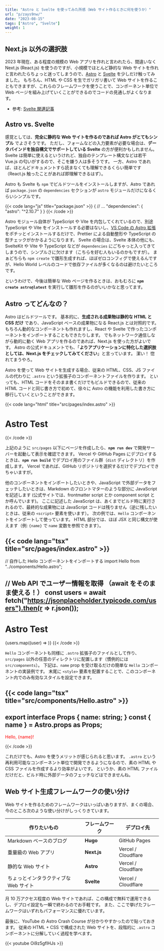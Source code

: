 ```yaml
---
title: "Astro と Svelte を使ってみた所感（Web サイト作るときに何を使うか）"
url: "p/zays9nw/"
date: "2023-08-15"
tags: ["Astro", "Svelte"]
weight: 1
---
```


Next.js 以外の選択肢
----

2023 年現在、ある程度の規模の Web アプリを作れと言われたら、間違いなく Next.js (React.js) を使うのですが、小規模でほとんど静的な Web サイトを作れと言われたらちょっと迷ってしまうので、[Astro](https://astro.build/) と [Svelte](https://svelte.dev/) を少しだけ触ってみました。
もちろん、HTML や CSS を生でガリガリ書いて Web サイトを作ることもできますが、これらのフレームワークを使うことで、コンポーネント単位で Web ページを組み上げていくことができるのでコードの見通しがよくなります。

- 参考: [Svelte 関連記事](/p/td962u6/)


Astro vs. Svelte
----

感覚としては、__完全に静的な Web サイトを作るのであれば Astro がとてもシンプル__ でよさそうです。
ただし、フォームなどの入力要素が必要な場合は、__データバインドを独自構文でサポートしている Svelte__ の方が便利かもしれません。
Svelte は簡単に使えるというけれど、独自のテンプレート構文などは若干 Vue.js の匂いがするので、そこを嫌う人は多そうです。
一方、Astro であれば、ほとんどドキュメントすら読まなくても理解できるくらい簡単です（React.js 触ったことがあれば即理解できるはず）。

Astro も Svelte も `npm` でビルドツールをインストールしますが、Astro であれば `package.json` の `dependencies` セクションが `astro` モジュールだけになるくらいシンプルです。

{{< code lang="js" title="package.json" >}}
{
  // ...
  "dependencies": {
    "astro": "^2.10.7"
  }
}
{{< /code >}}

Astro モジュール自体が TypeScript や Vite を内包してくれているので、別途 TypeScript や Vite をインストールする必要はないし、[VS Code の Astro 拡張](https://marketplace.visualstudio.com/items?itemName=astro-build.astro-vscode) をポチッとインストールするだけで、Prettier による自動整形や TypeScript の型チェックがかかるようになります。
Svelte の場合は、Svelte 本体の他にも、SvelteKit や Vite や TypeScript などが `dependencies` にごちゃっと入ってきてしまうので、シンプルさに欠けます（こちらを好む人もいるのかもですが）。
まぁどちらも `npm create` で雛形生成すれば、ほぼゼロコンフィグで使えるんですが、Hello World レベルのコードで依存ファイルが多くなるのは避けたいところです。

というわけで、今後は簡単な Web ページを作るときは、おもむろに __`npm create astro@latest`__ を実行して雛形を作るのがいいかなと思ってます。


Astro ってどんなの？
----

Astro はビルドツールです。
基本的に、__生成される成果物は静的な HTML と CSS だけ__ であり、JavaScript ベースの成果物になる React.js とは対照的です。
もちろん動的なコンポーネントも作れますし、React や Svelte で作ったコンポーネントをインポートすることもできたりします。
でもネットワーク通信しながら動的に動く Web アプリを作るのであれば、Next.js を使った方がよいです。
Astro の公式ドキュメントでも、「__よりアプリケーションに特化した選択肢としては、Next.js をチェックしてみてください__」と言っています。
潔い！
惚れてまうやろ。

Astro を使って Web サイトを生成する場合、従来の HTML、CSS、JS ファイルの代わりに `.astro` という拡張子のコンポーネントファイルを作ります。
といっても、HTML コードをそのまま書くだけでもビルドできるので、従来の HTML コードと同じ書き方で初めて、徐々に Astro の機能を利用した書き方に移行していくということができます。

{{< code lang="html" title="src/pages/index.astro" >}}
<!DOCTYPE html>
<meta charset="UTF-8" />
<title>Astro Test</title>
<h1>Astro Test</h1>
{{< /code >}}

上記のように `src/pages` 以下にページを作成したら、__`npm run dev`__ で開発サーバーを起動して表示を確認できます。
Vercel や GitHub Pages にデプロイするときは、__`npm run build`__ でデプロイ用のファイル群（`dist` ディレクトリ）を作成します。
Vercel であれば、GitHub リポジトリを選択するだけでデプロイできちゃいますが。

他のコンポーネントをインポートしたいときや、JavaScript で外部データをフェッチしたいときは、Markdown のフロントマターのような部分に JavaScript を記述します (公式サイトでは、frontmatter script とか component script とか呼んでいます)。
ここに記述した JavaScript は、あくまでビルド時に実行されるので、最終的な成果物には JavaScript コードは残りません（逆に残したいときは、従来の `<script>` 要素を使います）。
次の例では、`Hello` コンポーネントをインポートして使っています。
HTML 部分では、ほぼ JSX と同じ構文が使えます（例: `{name}` で `name` 変数を参照できます）。

{{< code lang="tsx" title="src/pages/index.astro" >}}
---
// 自作した Hello コンポーネントをインポートする
import Hello from "../components/Hello.astro";

// Web API でユーザー情報を取得 （await をそのまま使える！）
const users = await fetch("https://jsonplaceholder.typicode.com/users").then(r => r.json());
---

<!DOCTYPE html>
<meta charset="UTF-8">
<title>Astro Test</title>
<h1>Astro Test</h1>
{users.map((user) => <Hello name={user.name} />)}
{{< /code >}}

`Hello` コンポーネントも同様に `.astro` 拡張子のファイルとして作り、`src/pages` 以外の任意のディレクトリに配置します（慣例的には `src/components`）。
下記は、`name` prop を受け取るだけの簡単な `Hello` コンポーネントの実装例です。
末尾に `<style>` 要素を配置することで、このコンポーネント内でのみ有効なスタイルを設定できます。

{{< code lang="tsx" title="src/components/Hello.astro" >}}
---
export interface Props {
  name: string;
}
const { name } = Astro.props as Props;
---

<p class="message">Hello, {name}!</p>

<style>
  .message {
    color: red;
  }
</style>
{{< /code >}}

これだけでも、Astro を使うメリットが感じられると思います。
`.astro` という再利用可能なコンポーネント単位で開発できるようになるので、素の HTML や CSS ファイルを作成するより効率がよいです。
というか、素の HTML ファイルだけだと、ビルド時に外部データのフェッチなどはできませんね。


Web サイト生成フレームワークの使い分け
----

Web サイトを作るためのフレームワークはいっぱいありますが、まくの場合、今のところ次のような使い分けがしっくりきています。

| 作りたいもの | フレームワーク | デプロイ先 |
| ---- | ---- | ---- |
| Markdown ベースのブログ | __Hugo__ | GitHub Pages |
| 重量級の Web アプリ | __Next.js__ | Vercel / Cloudflare |
| 静的な Web サイト | __Astro__ | Vercel / Cloudflare |
| ちょっとインタラクティブな Web サイト | __Svelte__ | Vercel / Cloudflare |

月 10 万アクセス程度の Web サイトであれば、この構成で無料で運用できるし、デプロイ設定も一瞬で終わるのでお手軽です。
また、ここで挙げたフレームワークはいずれもパフォーマンスに優れています。

最後に、YouTube の Astro Crash Course が分かりやすかったので貼っておきます。
従来の HTML + CSS で構成された Web サイトを、段階的に `.astro` コンポーネントに分解していく過程を学べます。

{{< youtube Oi9z5gfIHJs >}}

